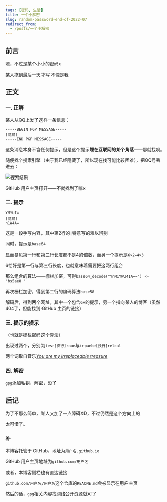```yaml
---
tags: [密码, 生活]
title: 一个小解密
slug: random-password-end-of-2022-07
redirect_from: 
  - /posts/一个小解密
---
```


## 前言

嗯，不过是某个小小的密码x

某人拖到最后一天才写 <del>不愧是我</del>

## 正文

### 一. 正解

某人从QQ上发了这样一条信息：

```plain
-----BEGIN PGP MESSAGE-----
[隐藏]
-----END PGP MESSAGE-----
```

这条消息本身不含任何提示，但是这个提示**埋在互联网的某个角落**——那就找呗。

随便找个搜索引擎（由于我已经隐藏了，所以现在找可能比较困难），把QQ号丢进去：

![搜索结果](https://s2.loli.net/2022/07/02/Y7AirVKRkHULZhn.png)

GitHub 用户主页打开——不就找到了嘛x

### 二. 提示

```plain
YMYUI=
[隐藏]
n1W4A=
```

这是一段手写内容，其中第2行的`|`特意写的难以辨别

同时，提示是`base64`

显而易见第一行和第三行长度都不是4的倍数，而另一个提示是`6×2=4×3`

6恰好是第一行与第三行长度，也就意味着需要把这两行组合

那么组合的算法——栅栏加密，可得`base64_decode("YnM1YWU4IA==") -> "bs5ae8 "`

再次栅栏加密，得到第二行的编码算法`base58`

解码后，得到两个网址，其中一个包含`GH`的提示，另一个指向某人的博客（虽然404了，但能找到 GitHub 主页的链接）

### 三. 提示的提示

（也就是栅栏密码这个算法）

出现过两个，分别为`tesr[换行]raue`与`irpaebe[换行]relcal`

两个词取自音乐[*You are my irreplaceable treasure*](https://music.163.com/song?id=1907123337)

### 四. 解密

`gpg`添加私钥，解密，没了

## 后记

为了不那么简单，某人又加了一点障碍XD，不过仍然是这个方向上的

太可惜了。

### 补

本博客托管于 GitHub，地址为`用户名.github.io`

GitHub 用户主页地址为`github.com/用户名`

或者，本博客侧栏也有直达链接

`github.com/用户名/用户名`这个仓库的`README.md`会被显示在用户主页

然后的话，`gpg`相关内容找网络公开资源就可了
